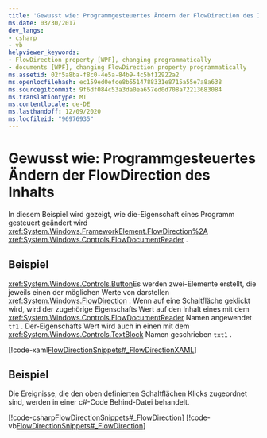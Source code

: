 ```yaml
---
title: 'Gewusst wie: Programmgesteuertes Ändern der FlowDirection des Inhalts'
ms.date: 03/30/2017
dev_langs:
- csharp
- vb
helpviewer_keywords:
- FlowDirection property [WPF], changing programmatically
- documents [WPF], changing FlowDirection property programmatically
ms.assetid: 02f5a8ba-f8c0-4e5a-84b9-4c5bf12922a2
ms.openlocfilehash: ec159ed0efce8b5514788331e8715a55e7a8a638
ms.sourcegitcommit: 9f6df084c53a3da0ea657ed0d708a72213683084
ms.translationtype: MT
ms.contentlocale: de-DE
ms.lasthandoff: 12/09/2020
ms.locfileid: "96976935"
---
```

# <a name="how-to-change-the-flowdirection-of-content-programmatically"></a>Gewusst wie: Programmgesteuertes Ändern der FlowDirection des Inhalts
In diesem Beispiel wird gezeigt, wie die-Eigenschaft eines Programm gesteuert geändert wird <xref:System.Windows.FrameworkElement.FlowDirection%2A> <xref:System.Windows.Controls.FlowDocumentReader> .  
  
## <a name="example"></a>Beispiel  
 <xref:System.Windows.Controls.Button>Es werden zwei-Elemente erstellt, die jeweils einen der möglichen Werte von darstellen <xref:System.Windows.FlowDirection> . Wenn auf eine Schaltfläche geklickt wird, wird der zugehörige Eigenschafts Wert auf den Inhalt eines mit dem <xref:System.Windows.Controls.FlowDocumentReader> Namen angewendet `tf1` .  Der-Eigenschafts Wert wird auch in einen mit dem <xref:System.Windows.Controls.TextBlock> Namen geschrieben `txt1` .  
  
 [!code-xaml[FlowDirectionSnippets#_FlowDirectionXAML](~/samples/snippets/csharp/VS_Snippets_Wpf/FlowDirectionSnippets/CSharp/Window1.xaml#_flowdirectionxaml)]  
  
## <a name="example"></a>Beispiel  
 Die Ereignisse, die den oben definierten Schaltflächen Klicks zugeordnet sind, werden in einer c#-Code Behind-Datei behandelt.  
  
 [!code-csharp[FlowDirectionSnippets#_FlowDirection](~/samples/snippets/csharp/VS_Snippets_Wpf/FlowDirectionSnippets/CSharp/Window1.xaml.cs#_flowdirection)]
 [!code-vb[FlowDirectionSnippets#_FlowDirection](~/samples/snippets/visualbasic/VS_Snippets_Wpf/FlowDirectionSnippets/VisualBasic/Window1.xaml.vb#_flowdirection)]
